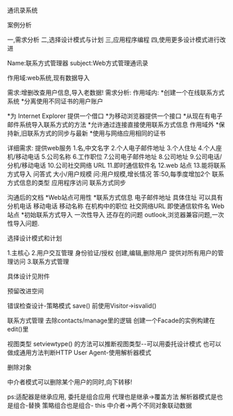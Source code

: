 
通讯录系统

案例分析

一,需求分析
二,选择设计模式与计划
三,应用程序编程
四,使用更多设计模式进行改进

Name:联系方式管理器
subject:Web方式管理通讯录

作用域:web系统,现有数据导入

需求:增删改查用户信息,导入老数据!
需求分析:
作用域内:
*创建一个在线联系方式系统
*分离使用不同证书的用户账户

*为 Internet Explorer 提供一个借口
*为移动浏览器提供一个接口
*从现在有电子邮件系统导入联系方式的方法
*允许通过连接直接使用联系方式信息
作用域外
*保持新,旧联系方式的同步与最新
*使用与网络应用相同的证书

详细需求:
提供web服务
1.名,中文名字
2.个人电子邮件地址
3.个人住址
4.个人座机/移动电话
5.公司名称
6.工作职位
7.公司电子邮件地址
8.公司地址
9.公司电话/分机/移动电话
10.公司社交网络 URL
11.即时通信软件名
12.web 站点
13.能将联系方式导入
问答式
大小/用户规模
问:用户规模,增长情况
答:50,每季度增加2个
联系方式信息的类型
应用程序访问
联系方式同步

沟通后的文档
*Web站点可用性
*联系方式信息
电子邮件地址
具体住址
可以具有分机电话
移动电话
移动名称
在机构中的职位
社交网络URL
即使通信软件名
Web站点
*初始联系方式导入
一次性导入
还存在的问题
 outlook,浏览器兼容问题,一次性导入问题.

选择设计模式和计划

1.主核心
2.用户交互管理
      身份验证/授权
      创建,编辑,删除用户
      提供对所有用户的管理访问
3.联系方式管理

具体设计见附件

预留改进空间

错误检查设计-策略模式
save() 前使用Visitor->isvalid()

联系方式管理
去除contacts/manage里的逻辑
创建一个Facade的实例构建在edit()里

视图类型
setviewtype() 的方法可以推断视图类型--可以用委托设计模式
也可以做成通用方法判断HTTP User Agent-使用解析器模式

删除对象

中介者模式可以删除某个用户的同时,向下转移!

ps:适配器是继承应用,
     委托是组合应用 
     代理也是继承->覆盖方法
     解析器模式是也是组合-替换
    策略组合也是组合- this
    中介者->两个不同对象联动数据
